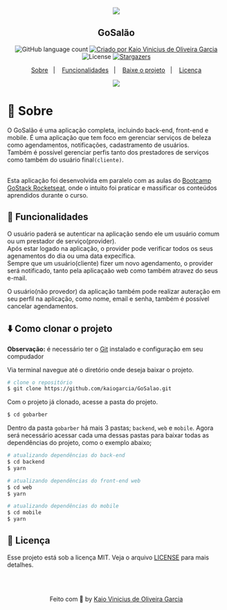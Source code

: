 <h1 align="center">
  <img src="./.github/banner.png" />
</h1>

<h2 align="center">GoSalão</h2>


<p align="center">
  <img alt="GitHub language count" src="https://img.shields.io/github/languages/count/helitonoliveiraa/gobarber?color=%23205072">

  <a href="https://www.linkedin.com/in/kaio-vinicius-de-oliveira-garcia-85b4b3118/">
    <img alt="Criado por Kaio Vinicius de Oliveira Garcia" src="https://img.shields.io/badge/made%20by-Kaio Vinicius de Oliveira Garcia-%23205072">
  </a>

  <img alt="License" src="https://img.shields.io/badge/license-MIT-%23205072">

  <a href="https://github.com/helitonoliveiraa/gobarber/stargazers">
    <img alt="Stargazers" src="https://img.shields.io/github/stars/helitonoliveiraa/gobarber?style=social">
  </a>
</p>

<p align="center">
  <a href="#rocket-sobre">Sobre</a>&nbsp;&nbsp;&nbsp;|&nbsp;&nbsp;&nbsp;
  <a href="#dizzy-funcionalidades">Funcionalidades</a>&nbsp;&nbsp;&nbsp;|&nbsp;&nbsp;&nbsp;
  <a href="#arrowdown-como-clonar-o-projeto">Baixe o projeto</a>&nbsp;&nbsp;&nbsp;|&nbsp;&nbsp;&nbsp;
  <a href="#pagefacingup-licença">Licença</a>
</p>

<p align="center">
  <img src="./.github/mockup.png" >
</p>

# :rocket: Sobre

O GoSalão é uma aplicação completa, incluindo back-end, front-end e mobile. É uma aplicação que tem foco em gerenciar serviços de beleza como agendamentos, notificações, cadastramento de usuários.<br /> 
Também é possível gerenciar perfis tanto dos prestadores de serviços como também do usuário final`(cliente)`.<br /><br />

Esta aplicação foi desenvolvida em paralelo com as aulas do [Bootcamp GoStack Rocketseat](https://rocketseat.com.br/), onde o intuito foi praticar e massificar os conteúdos aprendidos durante o curso.

## :dizzy: Funcionalidades

O usuário paderá se autenticar na aplicação sendo ele um usuário comum ou um prestador de serviço(provider).<br />
Após estar logado na aplicação, o provider pode verificar todos os seus agenamentos do dia ou uma data expecífica.<br />
Sempre que um usuário(cliente) fizer um novo agendamento, o provider será notificado, tanto pela aplicaçaão web como também atravez do seus e-mail.

O usuário(não provedor) da aplicação também pode realizar auteração em seu perfil na aplicação, como nome, email e senha, também é possível cancelar agendamentos.

## :arrow_down: Como clonar o projeto

**Observação:**
é necessário ter o [Git](https://git-scm.com/) instalado e configuração em seu compudador

Via terminal navegue até o diretório onde deseja baixar o projeto.

```bash
# clone o repositório
$ git clone https://github.com/kaiogarcia/GoSalao.git
```

Com o projeto já clonado, acesse a pasta do projeto.

```bash
$ cd gobarber
```
Dentro da pasta `gobarber` há mais 3 pastas; `backend`, `web` e `mobile`.
Agora será necessário acessar cada uma dessas pastas para baixar todas as dependências do projeto, como o exemplo abaixo;

```bash
# atualizando dependências do back-end
$ cd backend
$ yarn 
```

```bash
# atualizando dependências do front-end web
$ cd web
$ yarn 
```

```bash
# atualizando dependências do mobile
$ cd mobile
$ yarn 
```

## :page_facing_up: Licença
Esse projeto está sob a licença MIT. Veja o arquivo [LICENSE](https://github.com/kaiogarcia/GoSalao/blob/master/LICENSE) para mais detalhes.

<br /><br />

<p align="center">Feito com 💚 by <a href="https://www.linkedin.com/in/kaio-vinicius-de-oliveira-garcia-85b4b3118/" target="_blank">Kaio Vinicius de Oliveira Garcia</a></p>
